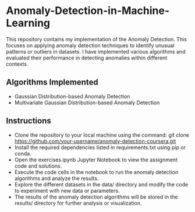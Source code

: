 # Anomaly-Detection-in-Machine-Learning
This repository contains my implementation of the Anomaly Detection. This focuses on applying anomaly detection techniques to identify unusual patterns or outliers in datasets. I have implemented various algorithms and evaluated their performance in detecting anomalies within different contexts.

## Algorithms Implemented
- Gaussian Distribution-based Anomaly Detection
- Multivariate Gaussian Distribution-based Anomaly Detection

## Instructions
- Clone the repository to your local machine using the command: git clone https://github.com/your-username/anomaly-detection-coursera.git
- Install the required dependencies listed in requirements.txt using pip or conda.
- Open the exercises.ipynb Jupyter Notebook to view the assignment code and solutions.
- Execute the code cells in the notebook to run the anomaly detection algorithms and analyze the results.
- Explore the different datasets in the data/ directory and modify the code to experiment with new data or parameters.
- The results of the anomaly detection algorithms will be stored in the results/ directory for further analysis or visualization.

